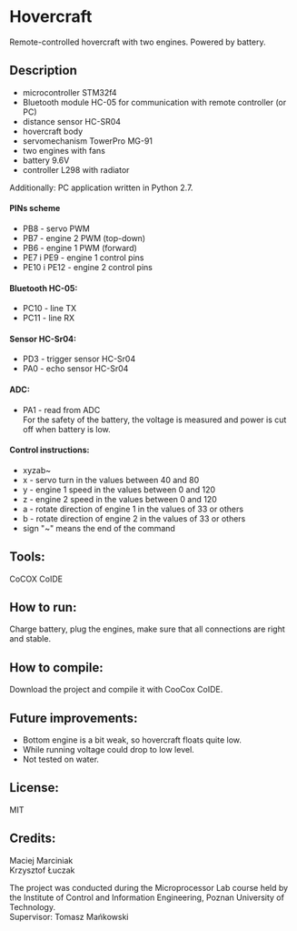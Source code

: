 # Hovercraft
Remote-controlled hovercraft with two engines. Powered by battery.


## Description
- microcontroller STM32f4
- Bluetooth module HC-05 for communication with remote controller (or PC)
- distance sensor HC-SR04
- hovercraft body
- servomechanism TowerPro MG-91
- two engines with fans
- battery 9.6V
- controller L298 with radiator

Additionally: PC application written in Python 2.7.

#### PINs scheme
- PB8 - servo PWM 
- PB7 - engine 2 PWM (top-down)
- PB6 - engine 1 PWM (forward)
- PE7 i PE9 - engine 1 control pins
- PE10 i PE12 - engine 2 control pins

#### Bluetooth HC-05:
- PC10 - line TX
- PC11 - line RX

#### Sensor HC-Sr04:
- PD3 - trigger sensor HC-Sr04
- PA0 - echo sensor HC-Sr04

#### ADC:
- PA1 - read from ADC<br />
For the safety of the battery, the voltage is measured and power is cut off when battery is low.

#### Control instructions:
- xyzab~
- x - servo turn in the values between 40 and 80
- y - engine 1 speed in the values between 0 and 120
- z - engine 2 speed in the values between 0 and 120
- a - rotate direction of engine 1 in the values of 33 or others
- b - rotate direction of engine 2 in the values of 33 or others
- sign "~" means the end of the command

## Tools:

CoCOX CoIDE

## How to run:

Charge battery, plug the engines, make sure that all connections are right and stable.

## How to compile:

Download the project and compile it with CooCox CoIDE.

## Future improvements:

- Bottom engine is a bit weak, so hovercraft floats quite low.
- While running voltage could drop to low level.
- Not tested on water.

## License:

MIT

## Credits:

Maciej Marciniak<br />
Krzysztof Łuczak

The project was conducted during the Microprocessor Lab course held by the Institute of Control and Information Engineering, Poznan University of Technology.<br />
Supervisor: Tomasz Mańkowski
